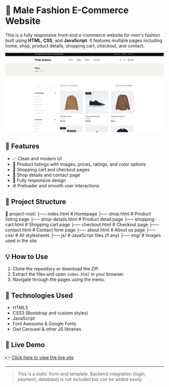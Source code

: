 # 🧥 Male Fashion E-Commerce Website

This is a fully responsive front-end e-commerce website for men's fashion built using **HTML**, **CSS**, and **JavaScript**. It features multiple pages including home, shop, product details, shopping cart, checkout, and contact.

![image alt](https://github.com/Hariprasanth2/Male-Fashion-E-commerce/blob/f1185879f3f35b073e804c082d0aeed32bab6554/Live.png)

## 🚀 Features

- ✅ Clean and modern UI
- 🛒 Product listings with images, prices, ratings, and color options
- 🧾 Shopping cart and checkout pages
- 📄 Shop details and contact page
- 📱 Fully responsive design
- 🌐 Preloader and smooth user interactions

## 📁 Project Structure
📂 project-root/
├── index.html # Homepage
├── shop.html # Product listing page
├── shop-details.html # Product detail page
├── shopping-cart.html # Shopping cart page
├── checkout.html # Checkout page
├── contact.html # Contact form page
├── about.html # About us page
├── css/ # All stylesheets
├── js/ # JavaScript files (if any)
├── img/ # Images used in the site


## 💡 How to Use

1. Clone the repository or download the ZIP.
2. Extract the files and open `index.html` in your browser.
3. Navigate through the pages using the menu.

## 📌 Technologies Used

- HTML5
- CSS3 (Bootstrap and custom styles)
- JavaScript
- Font Awesome & Google Fonts
- Owl Carousel & other JS libraries

## 🔗 Live Demo

👉 [Click here to view the live site](https://hariprasanth2.github.io/Male-Fashion-E-commerce/)




---

> This is a static front-end template. Backend integration (login, payment, database) is not included but can be added easily.

